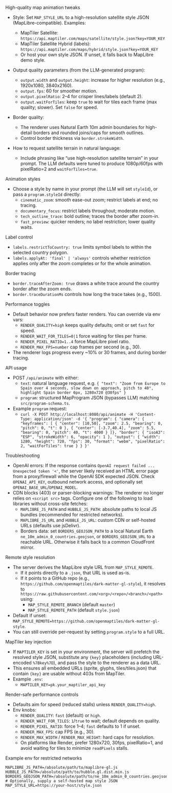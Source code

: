High-quality map animation tweaks

- Style: Set `MAP_STYLE_URL` to a high-resolution satellite style JSON (MapLibre-compatible). Examples:
  - MapTiler Satellite: `https://api.maptiler.com/maps/satellite/style.json?key=YOUR_KEY`
  - MapTiler Satellite Hybrid (labels): `https://api.maptiler.com/maps/hybrid/style.json?key=YOUR_KEY`
  - Or host your own style JSON. If unset, it falls back to MapLibre demo style.

- Output quality parameters (from the LLM-generated program):
  - `output.width` and `output.height`: increase for higher resolution (e.g., 1920x1080, 3840x2160).
  - `output.fps`: 60 for smoother motion.
  - `output.pixelRatio`: 2–4 for crisper lines/labels (default 2).
  - `output.waitForTiles`: keep `true` to wait for tiles each frame (max quality; slower). Set `false` for speed.

- Border quality:
  - The renderer uses Natural Earth 10m admin boundaries for high-detail borders and rounded joins/caps for smooth outlines.
  - Control border thickness via `border.strokeWidth`.

- How to request satellite terrain in natural language:
  - Include phrasing like “use high-resolution satellite terrain” in your prompt. The LLM defaults were tuned to produce 1080p/60fps with pixelRatio=2 and `waitForTiles=true`.

Animation styles

- Choose a style by name in your prompt (the LLM will set `styleId`), or pass a `program.styleId` directly:
  - `cinematic_zoom`: smooth ease-out zoom; restrict labels at end; no tracing.
  - `documentary_focus`: restrict labels throughout; moderate motion.
  - `tech_outline_trace`: bold outline; traces the border after zoom-in.
  - `fast_preview`: quicker renders; no label restriction; lower quality waits.

Label control

- `labels.restrictToCountry: true` limits symbol labels to within the selected country polygon.
- `labels.applyAt: 'final' | 'always'` controls whether restriction applies only after the zoom completes or for the whole animation.

Border tracing

- `border.traceAfterZoom: true` draws a white trace around the country border after the zoom ends.
- `border.traceDurationMs` controls how long the trace takes (e.g., 1500).

Performance toggles

- Default behavior now prefers faster renders. You can override via env vars:
  - `RENDER_QUALITY=high` keeps quality defaults; omit or set `fast` for speed.
  - `RENDER_WAIT_FOR_TILES=0|1` force waiting for tiles per frame.
  - `RENDER_PIXEL_RATIO=1..4` force MapLibre pixel ratio.
  - `RENDER_MAX_FPS=number` cap frames per second (e.g., 30).
- The renderer logs progress every ~10% or 30 frames, and during border tracing.

API usage

- POST `/api/animate` with either:
  - `text`: natural language request, e.g. `{ "text": "Zoom from Europe to Spain over 4 seconds, slow down on approach, pitch to 40°, highlight Spain border 6px, 1280x720 @30fps" }`
  - `program`: structured MapProgram JSON (bypasses LLM) matching `src/program-schema.ts`.
- Example `program` request:
  - `curl -X POST http://localhost:8080/api/animate -H 'Content-Type: application/json' -d '{
    "program": {
      "camera": { "keyframes": [
        { "center": [10,50], "zoom": 2.5, "bearing": 0, "pitch": 0, "t": 0 },
        { "center": [-3.7,40.4], "zoom": 5.5, "bearing": 0, "pitch": 40, "t": 4000 }
      ]},
      "border": { "isoA3": "ESP", "strokeWidth": 6, "opacity": 1 },
      "output": { "width": 1280, "height": 720, "fps": 30, "format": "webm", "pixelRatio": 2, "waitForTiles": true }
    }
  }'`

Troubleshooting

- OpenAI errors: If the response contains `OpenAI request failed ... Unexpected token '<'`, the server likely received an HTML error page from a proxy/firewall while the OpenAI SDK expected JSON. Check `OPENAI_API_KEY`, outbound network access, and optionally set `OPENAI_BASE_URL`/`OPENAI_MODEL`.
- CDN blocks (403) or parser-blocking warnings: The renderer no longer relies on `<script src>` tags. Configure one of the following to load libraries without cross-site fetches:
  - `MAPLIBRE_JS_PATH` and `HUBBLE_JS_PATH`: absolute paths to local JS bundles (recommended for restricted networks).
  - `MAPLIBRE_JS_URL` and `HUBBLE_JS_URL`: custom CDN or self-hosted URLs (defaults use jsDelivr).
  - Borders data: set `BORDERS_GEOJSON_PATH` to a local Natural Earth `ne_10m_admin_0_countries.geojson`, or `BORDERS_GEOJSON_URL` to a reachable URL. Otherwise it falls back to a common CloudFront mirror.

Remote style resolution

- The server derives the MapLibre style URL from `MAP_STYLE_REMOTE`.
  - If it points directly to a `.json`, that URL is used as-is.
  - If it points to a GitHub repo (e.g., `https://github.com/openmaptiles/dark-matter-gl-style`), it resolves to `https://raw.githubusercontent.com/<org>/<repo>/<branch>/<path>` using:
    - `MAP_STYLE_REMOTE_BRANCH` (default `master`)
    - `MAP_STYLE_REMOTE_PATH` (default `style.json`)
- Default if unset: `MAP_STYLE_REMOTE=https://github.com/openmaptiles/dark-matter-gl-style`.
- You can still override per-request by setting `program.style` to a full URL.

MapTiler key injection

- If `MAPTILER_KEY` is set in your environment, the server will prefetch the resolved style JSON, substitute any `{key}` placeholders (including URL-encoded `%7Bkey%7D`), and pass the style to the renderer as a data URL.
- This ensures all embedded URLs (sprite, glyphs, tiles/tiles.json) that contain `{key}` are usable without 403s from MapTiler.
- Example `.env`:
  - `MAPTILER_KEY=pk.your_maptiler_api_key`

Render-safe performance controls

- Defaults aim for speed (reduced stalls) unless `RENDER_QUALITY=high`.
- Env knobs:
  - `RENDER_QUALITY`: `fast` (default) or `high`.
  - `RENDER_WAIT_FOR_TILES`: `1`/`true` to wait; default depends on quality.
  - `RENDER_PIXEL_RATIO`: force 1–4; `fast` defaults to 1 if unset.
  - `RENDER_MAX_FPS`: cap FPS (e.g., 30).
  - `RENDER_MAX_WIDTH` / `RENDER_MAX_HEIGHT`: hard caps for resolution.
  - On platforms like Render, prefer 1280x720, 30fps, pixelRatio=1, and avoid waiting for tiles to minimize `readPixels` stalls.

Example env for restricted networks

```
MAPLIBRE_JS_PATH=/absolute/path/to/maplibre-gl.js
HUBBLE_JS_PATH=/absolute/path/to/hubble.gl.dist.min.js
BORDERS_GEOJSON_PATH=/absolute/path/to/ne_10m_admin_0_countries.geojson
# Optionally, supply a self-hosted map style JSON
MAP_STYLE_URL=https://your-host/style.json
```
